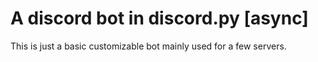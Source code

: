 # A discord bot in discord.py [async]
This is just a basic customizable bot mainly used for a few servers.
